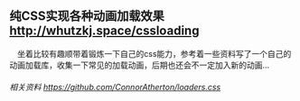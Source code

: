 ## 纯CSS实现各种动画加载效果 http://whutzkj.space/cssloading
　坐着比较有趣顺带着锻炼一下自己的css能力，参考着一些资料写了一个自己的动画加载库，收集一下常见的加载动画，后期也还会不一定加入新的动画...

###### 相关资料 https://github.com/ConnorAtherton/loaders.css
